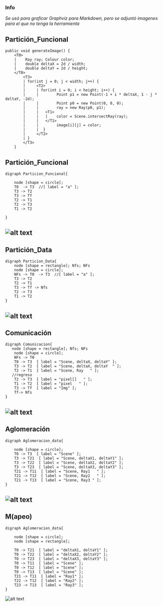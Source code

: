 ### Info
*Se usó para graficar Graphviz para Markdown, pero se adjuntó imagenes para el que no tenga la herramienta*

## Partición_Funcional
```
public void generateImage() {
    <T0>
    |    Ray ray; Colour color;                   
    |    double deltaX = 2d / width;
    |    double deltaY = 2d / height;
    </T0>
        <T3>
        | for(int j = 0; j < width; j++) {
        |     <T2>
        |     | for(int i = 0; i < height; i++) {
        |     |        Point p1 = new Point(-1 + i * deltaX, 1 - j * deltaY, -2d);
        |     |        Point p0 = new Point(0, 0, 0);
        |     |        ray = new Ray(p0, p1);
        |     |   <T1>
        |     |   |    color = Scene.intersectRay(ray); 
        |     |   </T1>
        |     |        image[i][j] = color;
        |     |  }
        |     </T2>
        | }
        </T3>
    }
```

## Partición_Funcional
```graphviz
digraph Particion_Funcional{
   
    node [shape = circle];
    T0  -> T3  //[ label = "a" ];
    T3 -> T2
    T3 -> Tf
    T2 -> T1
    T2 -> T3 
    T1 -> T2 
    
}
```
![alt text](https://github.com/Ilianx/HpcTelematica/blob/master/Img/1.png)
---
## Partición_Data

```graphviz
digraph Particion_Data{
    node [shape = rectangle]; Nfs; NFs
    node [shape = circle];
    NFs -> T0  -> T3  //[ label = "a" ];
    T3 -> T2
    T2 -> T1
    T3 -> Tf -> Nfs
    T2 -> T3 
    T1 -> T2  
}
```
![alt text](https://github.com/Ilianx/HpcTelematica/blob/master/Img/2.png)
---
## Comunicación
```graphviz
digraph Comunicacion{
   node [shape = rectangle]; Nfs; NFs
    node [shape = circle];
    NFs -> T0
    T0 -> T3  [ label = "Scene, deltaX, deltaY" ];
    T3 -> T2  [ label = "Scene, deltaX, deltaY  " ];
    T2 -> T1  [ label = "Scene, Ray   " ];
   //regreso
    T2 -> T3  [ label = "pixel[]   " ];
    T1 -> T2  [ label = "pixel   " ];
    T3 -> Tf  [ label = "Img" ]; 
    Tf-> Nfs
}
```
![alt text](https://github.com/Ilianx/HpcTelematica/blob/master/Img/3.png)
---
## Aglomeración
```graphviz
digraph Aglomeracion_data{
   
    node [shape = circle];
    T0 -> T3  [ label = "Scene" ];
    T3 -> T21  [ label = "Scene, deltaX1, deltaY1" ];
    T3 -> T22  [ label = "Scene, deltaX2, deltaY2" ];
    T3 -> T23  [ label = "Scene, deltaX3, deltaY3" ];
    T21 -> T11  [ label = "Scene, Ray1   " ];
    T21 -> T12  [ label = "Scene, Ray2   " ];
    T21 -> T13  [ label = "Scene, Ray3 " ];
}
```
![alt text](https://github.com/Ilianx/HpcTelematica/blob/master/Img/4.png)
---
## M(apeo)
```graphviz
digraph Aglomeracion_data{
   
    node [shape = circle];
    node [shape = rectangle];

    T0 -> T21  [ label = "deltaX1, deltaY1" ];
    T0 -> T22  [ label = "deltaX2, deltaY2" ];
    T0 -> T23  [ label = "deltaX3, deltaY3" ];
    T0 -> T11  [ label = "Scene" ];
    T0 -> T12  [ label = "Scene" ];
    T0 -> T13  [ label = "Scene" ];
    T21 -> T11  [ label = "Ray1" ];
    T22 -> T12  [ label = "Ray2" ];
    T23 -> T13  [ label = "Ray3" ];
}
```
![alt text](https://github.com/Ilianx/HpcTelematica/blob/master/Img/5.png)
